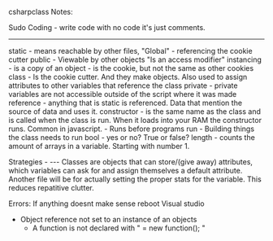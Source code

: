 csharpclass
Notes:

Sudo Coding - write code with no code it's just comments.

------------------

static - means reachable by other files, "Global" - referencing the cookie cutter
public - Viewable by other objects "Is an access modifier"
instancing - is a copy of an object - is the cookie, but not the same as other cookies
class - Is the cookie cutter. And they make objects. Also used to assign attributes to other variables that reference the class
private - private variables are not accessible outside of the script where it was made
reference - anything that is static is referenced. Data that mention the source of data and uses it.
constructor - is the same name as the class and is called when the class is run. When it loads into your RAM the constructor runs. Common in javascript.
    - Runs before programs run
    - Building things the class needs to run
bool - yes or no? True or false?
length - counts the amount of arrays in a variable. Starting with number 1. 

Strategies -
--- Classes are objects that can store/(give away) attributes, which variables can ask for and assign themselves a default attribute. Another file will be for actually setting the proper
stats for the variable. This reduces repatitive clutter.


Errors:
If anything doesnt make sense reboot Visual studio

- Object reference not set to an instance of an objects
    * A function is not declared with "  = new function();  "